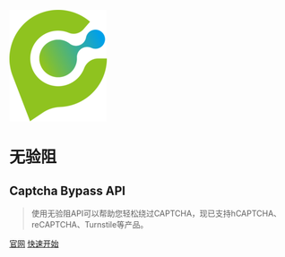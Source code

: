 ![icon.png](../_media/icon.png)

# 无验阻
## Captcha Bypass API

> 使用无验阻API可以帮助您轻松绕过CAPTCHA，现已支持hCAPTCHA、reCAPTCHA、Turnstile等产品。

[官网](https://www.captchabypass.net/)
[快速开始](/zh-cn/quickstart)
